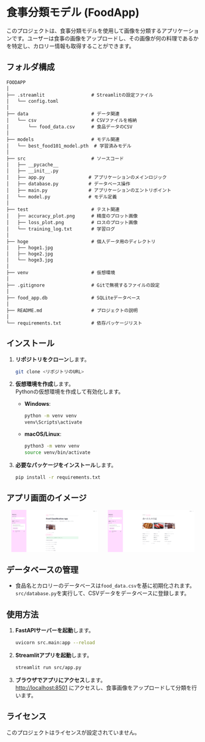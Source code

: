 
# 食事分類モデル (FoodApp)

このプロジェクトは、食事分類モデルを使用して画像を分類するアプリケーションです。ユーザーは食事の画像をアップロードし、その画像が何の料理であるかを特定し、カロリー情報も取得することができます。

## フォルダ構成

```
FOODAPP                        
│
├── .streamlit                 # Streamlitの設定ファイル
│   └── config.toml           
│
├── data                       # データ関連
│   └── csv                    # CSVファイルを格納
│       └── food_data.csv      # 食品データのCSV
│
├── models                     # モデル関連
│   └── best_food101_model.pth  # 学習済みモデル
│
├── src                        # ソースコード
│   ├── __pycache__           
│   ├── __init__.py           
│   ├── app.py                # アプリケーションのメインロジック
│   ├── database.py           # データベース操作
│   ├── main.py               # アプリケーションのエントリポイント
│   └── model.py              # モデル定義
│
├── test                       # テスト関連
│   ├── accuracy_plot.png      # 精度のプロット画像
│   ├── loss_plot.png          # ロスのプロット画像
│   └── training_log.txt       # 学習ログ
│
├── hoge                       # 個人データ用のディレクトリ
│   ├── hoge1.jpg              
│   ├── hoge2.jpg              
│   └── hoge3.jpg              
│
├── venv                       # 仮想環境
│
├── .gitignore                 # Gitで無視するファイルの設定
│
├── food_app.db                # SQLiteデータベース
│
├── README.md                  # プロジェクトの説明
│
└── requirements.txt           # 依存パッケージリスト
```

## インストール

1. **リポジトリをクローン**します。
   ```bash
   git clone <リポジトリのURL>
   ```

2. **仮想環境を作成**します。  
   Pythonの仮想環境を作成して有効化します。

   - **Windows**:
     ```bash
     python -m venv venv
     venv\Scripts\activate
     ```

   - **macOS/Linux**:
     ```bash
     python3 -m venv venv
     source venv/bin/activate
     ```

3. **必要なパッケージをインストール**します。
   ```bash
   pip install -r requirements.txt
   ```
## アプリ画面のイメージ

<div style="display: flex; justify-content: space-around;">
    <img src="https://github.com/rinoasa/foodapp/blob/dev/test/foodapp_sample_image1.png?raw=true" alt="Streamlit App Interface 1" style="width: 45%;"/>
    <img src="https://github.com/rinoasa/foodapp/blob/dev/test/foodapp_sample_image2.png?raw=true" alt="Streamlit App Interface 2" style="width: 45%;"/>
</div>

## データベースの管理

- 食品名とカロリーのデータベースは`food_data.csv`を基に初期化されます。`src/database.py`を実行して、CSVデータをデータベースに登録します。

## 使用方法

1. **FastAPIサーバーを起動**します。
   ```bash
   uvicorn src.main:app --reload
   ```

2. **Streamlitアプリを起動**します。
   ```bash
   streamlit run src/app.py
   ```

3. **ブラウザでアプリにアクセス**します。  
   [http://localhost:8501](http://localhost:8501) にアクセスし、食事画像をアップロードして分類を行います。
   

## ライセンス

このプロジェクトはライセンスが設定されていません。
